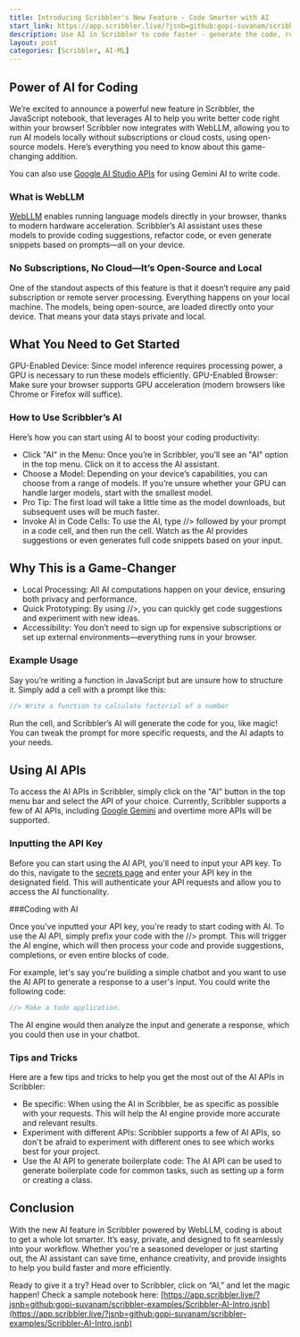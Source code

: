 ```yaml
---
title: Introducing Scribbler's New Feature - Code Smarter with AI
start_link: https://app.scribbler.live/?jsnb=github:gopi-suvanam/scribbler-examples/Scribbler-AI-Intro.jsnb
description: Use AI in Scribbler to code faster - generate the code, run it, modify it.
layout: post
categories: [Scribbler, AI-ML]
---
```


## Power of AI for Coding
We’re excited to announce a powerful new feature in Scribbler, the JavaScript notebook, that leverages AI to help you write better code right within your browser! Scribbler now integrates with WebLLM, allowing you to run AI models locally without subscriptions or cloud costs, using open-source models. Here’s everything you need to know about this game-changing addition.

You can also use [Google AI Studio APIs](https://aistudio.google.com/) for using Gemini AI to write code.

### What is WebLLM
[WebLLM](https://webllm.mlc.ai/) enables running language models directly in your browser, thanks to modern hardware acceleration. Scribbler’s AI assistant uses these models to provide coding suggestions, refactor code, or even generate snippets based on prompts—all on your device.

### No Subscriptions, No Cloud—It’s Open-Source and Local
One of the standout aspects of this feature is that it doesn’t require any paid subscription or remote server processing. Everything happens on your local machine. The models, being open-source, are loaded directly onto your device. That means your data stays private and local.

## What You Need to Get Started
GPU-Enabled Device: Since model inference requires processing power, a GPU is necessary to run these models efficiently.
GPU-Enabled Browser: Make sure your browser supports GPU acceleration (modern browsers like Chrome or Firefox will suffice).

### How to Use Scribbler’s AI
Here’s how you can start using AI to boost your coding productivity:

- Click "AI" in the Menu: Once you’re in Scribbler, you’ll see an "AI" option in the top menu. Click on it to access the AI assistant.
- Choose a Model: Depending on your device’s capabilities, you can choose from a range of models. If you’re unsure whether your GPU can handle larger models, start with the smallest model.
- Pro Tip: The first load will take a little time as the model downloads, but subsequent uses will be much faster.
- Invoke AI in Code Cells: To use the AI, type //> followed by your prompt in a code cell, and then run the cell. Watch as the AI provides suggestions or even generates full code snippets based on your input.

## Why This is a Game-Changer
- Local Processing: All AI computations happen on your device, ensuring both privacy and performance.
- Quick Prototyping: By using //>, you can quickly get code suggestions and experiment with new ideas.
- Accessibility: You don’t need to sign up for expensive subscriptions or set up external environments—everything runs in your browser.

### Example Usage
Say you’re writing a function in JavaScript but are unsure how to structure it. Simply add a cell with a prompt like this:

```javascript
//> Write a function to calculate factorial of a number
```

Run the cell, and Scribbler’s AI will generate the code for you, like magic! You can tweak the prompt for more specific requests, and the AI adapts to your needs.

## Using AI APIs
To access the AI APIs in Scribbler, simply click on the "AI" button in the top menu bar and select the API of your choice. Currently, Scribbler supports a few of AI APIs, including [Google Gemini](https://aistudio.google.com/apikey) and overtime more APIs will be supported.

### Inputting the API Key

Before you can start using the AI API, you'll need to input your API key. To do this, navigate to the [secrets page](/secrets.html) and enter your API key in the designated field. This will authenticate your API requests and allow you to access the AI functionality.

###Coding with AI

Once you've inputted your API key, you're ready to start coding with AI. To use the AI API, simply prefix your code with the //> prompt. This will trigger the AI engine, which will then process your code and provide suggestions, completions, or even entire blocks of code.

For example, let's say you're building a simple chatbot and you want to use the AI API to generate a response to a user's input. You could write the following code:

```javascript
//> Make a todo application.
```

The AI engine would then analyze the input and generate a response, which you could then use in your chatbot.

### Tips and Tricks

Here are a few tips and tricks to help you get the most out of the AI APIs in Scribbler:

- Be specific: When using the AI in Scribbler, be as specific as possible with your requests. This will help the AI engine provide more accurate and relevant results.
- Experiment with different APIs: Scribbler supports a few of AI APIs, so don't be afraid to experiment with different ones to see which works best for your project.
- Use the AI API to generate boilerplate code: The AI API can be used to generate boilerplate code for common tasks, such as setting up a form or creating a class.

## Conclusion
With the new AI feature in Scribbler powered by WebLLM, coding is about to get a whole lot smarter. It’s easy, private, and designed to fit seamlessly into your workflow. Whether you're a seasoned developer or just starting out, the AI assistant can save time, enhance creativity, and provide insights to help you build faster and more efficiently.

Ready to give it a try? Head over to Scribbler, click on “AI,” and let the magic happen! Check a sample notebook here: [https://app.scribbler.live/?jsnb=github:gopi-suvanam/scribbler-examples/Scribbler-AI-Intro.jsnb](https://app.scribbler.live/?jsnb=github:gopi-suvanam/scribbler-examples/Scribbler-AI-Intro.jsnb)
